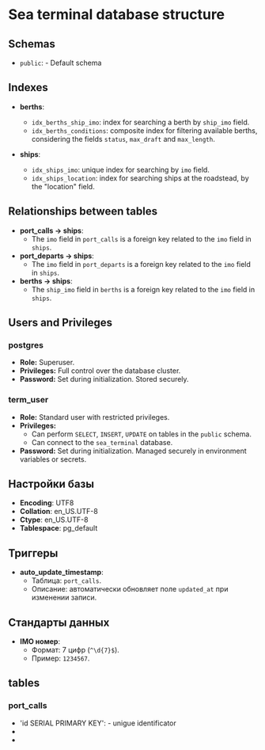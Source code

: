 # Sea terminal database structure

## Schemas
- `public`: - Default schema


## Indexes
- **berths**:
  - `idx_berths_ship_imo`: index for searching a berth by `ship_imo` field.
  - `idx_berths_conditions`: composite index for filtering available berths, 
                             considering the fields `status`, `max_draft` and `max_length`. 

- **ships**:
  - `idx_ships_imo`: unique index for searching by `imo` field.
  - `idx_ships_location`: index for searching ships at the roadstead, by the "location" field.


## Relationships between tables
- **port_calls → ships**:
  - The `imo` field in `port_calls` is a foreign key related to the `imo` field in `ships`.
- **port_departs → ships**:
  - The `imo` field in `port_departs` is a foreign key related to the `imo` field in `ships`.
- **berths → ships**:
  - The `ship_imo` field in `berths` is a foreign key related to the `imo` field in `ships`.


## Users and Privileges
### postgres
- **Role:** Superuser.
- **Privileges:** Full control over the database cluster.
- **Password:** Set during initialization. Stored securely.

### term_user
- **Role:** Standard user with restricted privileges.
- **Privileges:**
  - Can perform `SELECT`, `INSERT`, `UPDATE` on tables in the `public` schema.
  - Can connect to the `sea_terminal` database.
- **Password:** Set during initialization. Managed securely in environment variables or secrets.






## Настройки базы
- **Encoding**: UTF8
- **Collation**: en_US.UTF-8
- **Ctype**: en_US.UTF-8
- **Tablespace**: pg_default

## Триггеры
- **auto_update_timestamp**:
  - Таблица: `port_calls`.
  - Описание: автоматически обновляет поле `updated_at` при изменении записи.

## Стандарты данных
- **IMO номер**:
  - Формат: 7 цифр (`^\d{7}$`).
  - Пример: `1234567`.


## tables

### port_calls
- 'id SERIAL PRIMARY KEY': - unigue identificator 
-
-